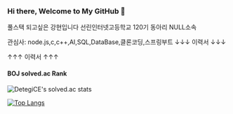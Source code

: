 ### Hi there, Welcome to My GitHub 👋

풀스택 되고싶은 강현입니다 선린인터넷고등학교 120기 동아리 NULL소속

관심사: node.js,c,c++,AI,SQL,DataBase,클론코딩,스프링부트
↓↓↓ 이력서 ↓↓↓


↑↑↑ 이력서 ↑↑↑

#### BOJ solved.ac Rank

![DetegiCE's solved.ac stats](https://github-readme-solvedac.hyp3rflow.vercel.app/api/?handle=ganghyun)


[![Top Langs](https://github-readme-stats.vercel.app/api/top-langs/?username=ganghyun192&layout=compact&langs_count=10)](https://github.com/ganghyun192)
